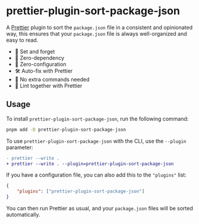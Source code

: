 # prettier-plugin-sort-package-json

A [Prettier](https://prettier.io/) plugin to sort the `package.json` file in a consistent and opinionated way, this ensures that your `package.json` file is always well-organized and easy to read.

- 🌟 Set and forget
- 🔌 Zero-dependency
- 🔧 Zero-configuration
- 🛠️ Auto-fix with Prettier
- 🚀 No extra commands needed
- 🧹 Lint together with Prettier

## Usage

To install `prettier-plugin-sort-package-json`, run the following command:

```bash
pnpm add -D prettier-plugin-sort-package-json
```

To use `prettier-plugin-sort-package-json` with the CLI, use the `--plugin` parameter:

```diff
- prettier --write .
+ prettier --write . --plugin=prettier-plugin-sort-package-json
```

If you have a configuration file, you can also add this to the `"plugins"` list:

```json
{
    "plugins": ["prettier-plugin-sort-package-json"]
}
```

You can then run Prettier as usual, and your `package.json` files will be sorted automatically.
